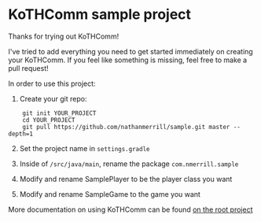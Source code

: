 # KoTHComm sample project

Thanks for trying out KoTHComm!

I've tried to add everything you need to get started immediately on creating your KoTHComm.  If you feel like something is missing, feel free to make a pull request!

In order to use this project:

1. Create your git repo: 
```
    git init YOUR_PROJECT
    cd YOUR_PROJECT
    git pull https://github.com/nathanmerrill/sample.git master --depth=1
```
2. Set the project name in `settings.gradle`

3. Inside of `/src/java/main`, rename the package `com.nmerrill.sample`

4. Modify and rename SamplePlayer to be the player class you want

5. Modify and rename SampleGame to the game you want

More documentation on using KoTHComm can be found [on the root project](https://github.com/nathanmerrill/KoTHComm)
